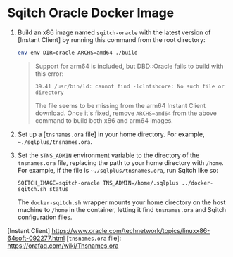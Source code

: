 Sqitch Oracle Docker Image
==========================

1.  Build an x86 image named `sqitch-oracle` with the latest version of
    [Instant Client] by running this command from the root directory:

    ``` sh
    env env DIR=oracle ARCHS=amd64 ./build
    ```

    > Support for arm64 is included, but DBD::Oracle fails to build with this
    > error:
    >
    >     39.41 /usr/bin/ld: cannot find -lclntshcore: No such file or directory
    >
    > The file seems to be missing from the arm64 Instant Client download.
    > Once it's fixed, remove `ARCHS=amd64` from the above command to build
    > both x86 and arm64 images.

2.  Set up a [`tnsnames.ora` file] in your home directory. For example,
    `~./sqlplus/tnsnames.ora`.

3.  Set the `$TNS_ADMIN` environment variable to the directory of the `tnsnames.ora`
    file, replacing the path to your home directory with `/home`. For example, if
    the file is `~./sqlplus/tnsnames.ora`, run Sqitch like so:

        SQITCH_IMAGE=sqitch-oracle TNS_ADMIN=/home/.sqlplus ../docker-sqitch.sh status

    The `docker-sqitch.sh` wrapper mounts your home directory on the host
    machine to `/home` in the container, letting it find `tnsnames.ora` and
    Sqitch configuration files.

  [Instant Client] https://www.oracle.com/technetwork/topics/linuxx86-64soft-092277.html
  [`tnsnames.ora` file]: https://orafaq.com/wiki/Tnsnames.ora
